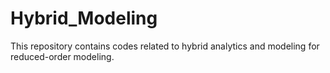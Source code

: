 # Hybrid_Modeling
This repository contains codes related to hybrid analytics and modeling for reduced-order modeling.
